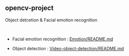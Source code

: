 ## opencv-project  
Object detcetion & Facial emotion recognition

<br> 

- Facial emotion recognition : [Emotion/README.md](https://github.com/jinhojang6/ai-detection-practice/blob/master/Emotion/README.md)

- Object detection : [Video-object-detection/README.md](https://github.com/jinhojang6/ai-detection-practice/blob/master/Video-object-detection/README.md)
